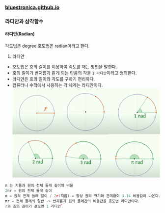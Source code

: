 ### [bluestronica.github.io](https://bluestronica.github.io/)

### 라디안과 삼각함수

#### 라디안(Radian)
각도법은 degree 호도법은 radian이라고 한다.
1. 라디안
- 호도법은 호의 길이를 이용하여 각도를 재는 방법을 말한다.
- 호의 길이가 반지름과 같게 되는 만큼의 각을 ``1 라디안``이라고 정의한다.
- 라디안은 호의 길이와 각도를 구하기 편리하다.
- 컴퓨터나 수학에서 사용하는 각 체계는 라디안이다.
![img](Img/radian.png)
```C++
π 는 지름과 원의 전체 둘레 길이의 비율
2πr = 원의 전체 둘레 길이
π = 원의 전체 둘레 길이 / 2r(지름) = 항상 원의 크기와 관계없이 3.14 비율값이 나온다.
πr = 전체 둘레의 절반 -> 반지름과 원의 둘레간의 비율값을 호도법 라디안이다.
r과 호의 길이가 같으면 1 라디안`
```
